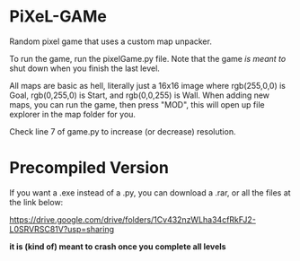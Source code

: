 # PiXeL-GAMe
Random pixel game that uses a custom map unpacker.

To run the game, run the pixelGame.py file. Note that the game *is meant to* shut down when you finish the last level.

All maps are basic as hell, literally just a 16x16 image where rgb(255,0,0) is Goal, rgb(0,255,0) is Start, and rgb(0,0,255) is Wall.
When adding new maps, you can run the game, then press "MOD", this will open up file explorer in the map folder for you.

Check line 7 of game.py to increase (or decrease) resolution.

# Precompiled Version

If you want a .exe instead of a .py, you can download a .rar, or all the files at the link below:

https://drive.google.com/drive/folders/1Cv432nzWLha34cfRkFJ2-L0SRVRSC81V?usp=sharing



**it is (kind of) meant to crash once you complete all levels**
